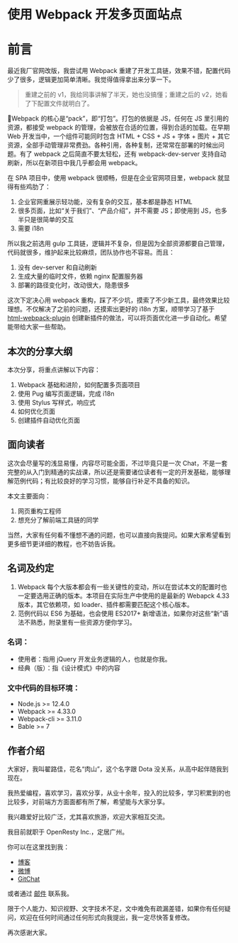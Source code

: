 使用 Webpack 开发多页面站点
========

前言
========

最近我厂官网改版，我尝试用 Webpack 重建了开发工具链，效果不错，配置代码少了很多，逻辑更加简单清晰。我觉得值得拿出来分享一下。

> 重建之前的 v1，我给同事讲解了半天，她也没搞懂；重建之后的 v2，她看了下配置文件就明白了。

Webpack 的核心是“pack”，即“打包”。打包的依据是 JS，任何在 JS 里引用的资源，都接受 webpack 的管理，会被放在合适的位置，得到合适的加载。在早期 Web 开发当中，一个组件可能同时包含 HTML + CSS + JS + 字体 + 图片 + 其它资源，全部手动管理非常费劲。各种引用，各种复制，还常常在部署的时候出问题。有了 webpack 之后简直不要太轻松，还有 webpack-dev-server 支持自动刷新，所以在新项目中我几乎都会用 webpack。

在 SPA 项目中，使用 webpack 很顺畅，但是在企业官网项目里，webpack 就显得有些鸡肋了：

1. 企业官网重展示轻功能，没有复杂的交互，基本都是静态 HTML
2. 很多页面，比如“关于我们”、“产品介绍”，并不需要 JS；即使用到 JS，也多半只是很简单的交互
3. 需要 i18n

所以我之前选用 gulp 工具链，逻辑并不复杂，但是因为全部资源都要自己管理，代码就很多，维护起来比较麻烦，团队协作也不容易。而且：

1. 没有 dev-server 和自动刷新
2. 生成大量的临时文件，依赖 nginx 配置服务器
3. 部署的路径变化时，改动很大，隐患很多

这次下定决心用 webpack 重构，踩了不少坑，摸索了不少新工具，最终效果比较理想。不仅解决了之前的问题，还摸索出更好的 i18n 方案，顺带学习了基于 [html-webpack-plugin](https://github.com/jantimon/html-webpack-plugin) 创建新插件的做法，可以将页面优化进一步自动化。希望能带给大家一些帮助。

本次的分享大纲
--------

本次分享，将重点讲解以下内容：

1. Webpack 基础和进阶，如何配置多页面项目
2. 使用 Pug 编写页面逻辑，完成 i18n
3. 使用 Stylus 写样式，响应式
4. 如何优化页面
5. 创建插件自动优化页面

面向读者
--------

这次会尽量写的浅显易懂，内容尽可能全面，不过毕竟只是一次 Chat，不是一套完整的从入门到精通的实战课，所以还是需要诸位读者有一定的开发基础，能够理解范例代码；有比较良好的学习习惯，能够自行补足不具备的知识。

本文主要面向：

1. 网页重构工程师
2. 想充分了解前端工具链的同学

当然，大家有任何看不懂想不通的问题，也可以直接向我提问。如果大家希望看到更多细节更详细的教程，也不妨告诉我。

名词及约定
--------

1. Webpack 每个大版本都会有一些关键性的变动，所以在尝试本文的配置时也一定要选用正确的版本。本项目在实际生产中使用的是最新的 Webapck 4.33 版本，其它依赖项，如 loader、插件都需要匹配这个核心版本。
2. 范例代码以 ES6 为基础，也会使用 ES2017+ 新增语法，如果你对这些“新”语法不熟悉，附录里有一些资源方便你学习。

### 名词：

* 使用者：指用 jQuery 开发业务逻辑的人，也就是你我。
* 经典（版）：指《设计模式》中的内容

### 文中代码的目标环境：

* Node.js >= 12.4.0
* Webpack >= 4.33.0
* Webpack-cli >= 3.11.0
* Bable >= 7

作者介绍
--------

大家好，我叫翟路佳，花名“肉山”，这个名字跟 Dota 没关系，从高中起伴随我到现在。

我热爱编程，喜欢学习，喜欢分享，从业十余年，投入的比较多，学习积累到的也比较多，对前端方方面面都有所了解，希望能与大家分享。

我兴趣爱好比较广泛，尤其喜欢旅游，欢迎大家相互交流。

我目前就职于 OpenResty Inc.，定居广州。

你可以在这里找到我：

* [博客](https://blog.meathill.com/)
* [微博](https://weibo.com/meathill)
* [GitChat](https://gitbook.cn/gitchat/author/593cb520ef8d9c2863173543)

或者通过 [邮件](mailto:meathill@gmail.com) 联系我。

限于个人能力、知识视野、文字技术不足，文中难免有疏漏差错，如果你有任何疑问，欢迎在任何时间通过任何形式向我提出，我一定尽快答复修改。

再次感谢大家。
